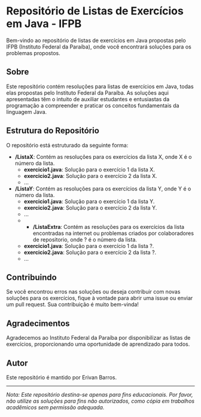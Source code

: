 # Repositório de Listas de Exercícios em Java - IFPB

Bem-vindo ao repositório de listas de exercícios em Java propostas pelo IFPB (Instituto Federal da Paraíba), onde você encontrará soluções para os problemas propostos.

## Sobre

Este repositório contém resoluções para listas de exercícios em Java, todas elas propostas pelo Instituto Federal da Paraíba. As soluções aqui apresentadas têm o intuito de auxiliar estudantes e entusiastas da programação a compreender e praticar os conceitos fundamentais da linguagem Java.

## Estrutura do Repositório

O repositório está estruturado da seguinte forma:

- **/ListaX**: Contém as resoluções para os exercícios da lista X, onde X é o número da lista.
  - **exercicio1.java**: Solução para o exercício 1 da lista X.
  - **exercicio2.java**: Solução para o exercício 2 da lista X.
  - ...
- **/ListaY**: Contém as resoluções para os exercícios da lista Y, onde Y é o número da lista.
  - **exercicio1.java**: Solução para o exercício 1 da lista Y.
  - **exercicio2.java**: Solução para o exercício 2 da lista Y.
  - ...
  - - **/ListaExtra**: Contém as resoluções para os exercícios da lista encontradas na internet ou problemas criados por colaboradores de repositorio, onde ? é o número da lista.
  - **exercicio1.java**: Solução para o exercício 1 da lista ?.
  - **exercicio2.java**: Solução para o exercício 2 da lista ?.
  - ...

## Contribuindo

Se você encontrou erros nas soluções ou deseja contribuir com novas soluções para os exercícios, fique à vontade para abrir uma issue ou enviar um pull request. Sua contribuição é muito bem-vinda!

## Agradecimentos

Agradecemos ao Instituto Federal da Paraíba por disponibilizar as listas de exercícios, proporcionando uma oportunidade de aprendizado para todos.

## Autor

Este repositório é mantido por Erivan Barros.

---

*Nota: Este repositório destina-se apenas para fins educacionais. Por favor, não utilize as soluções para fins não autorizados, como cópia em trabalhos acadêmicos sem permissão adequada.*
